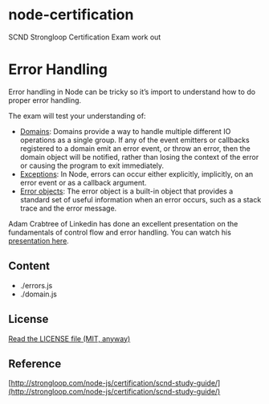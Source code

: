 node-certification
==================

SCND Strongloop Certification Exam work out

# Error Handling

Error handling in Node can be tricky so it’s import to understand how to do proper error handling. 

The exam will test your understanding of:
* [Domains](https://nodejs.org/docs/latest-v0.12.x/api/domain.html): Domains provide a way to handle multiple different IO operations as a single group. If any of the event emitters or callbacks registered to a domain emit an error event, or throw an error, then the domain object will be notified, rather than losing the context of the error or causing the program to exit immediately.
* [Exceptions](http://www.nodewiz.biz/nodejs-error-handling-pattern): In Node, errors can occur either explicitly, implicitly, on an error event or as a callback argument.
* [Error objects](http://strongloop.com/strongblog/robust-node-applications-error-handling/): The error object is a built-in object that provides a standard set of useful information when an error occurs, such as a stack trace and the error message.

Adam Crabtree of Linkedin has done an excellent presentation on the fundamentals of control flow and error handling. 
You can watch his [presentation here](http://strongloop.com/developers/videos/#Node-js-Asynchrony-Control-flow-and-Error-handling-with-Adam-Crabtree).

## Content

* ./errors.js
* ./domain.js

## License
[Read the LICENSE file (MIT, anyway)](../../LICENSE)

## Reference
[http://strongloop.com/node-js/certification/scnd-study-guide/](http://strongloop.com/node-js/certification/scnd-study-guide/)
